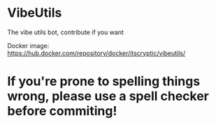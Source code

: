 # VibeUtils
The vibe utils bot, contribute if you want

Docker image: https://hub.docker.com/repository/docker/itscryptic/vibeutils/

# If you're prone to spelling things wrong, please use a spell checker before commiting!
